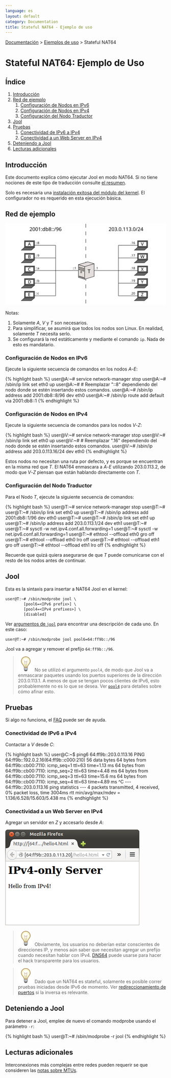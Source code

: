 ```yaml
---
language: es
layout: default
category: Documentation
title: Stateful NAT64 - Ejemplo de uso
---
```


[Documentación](documentation.html) > [Ejemplos de uso](documentation.html#ejemplos-de-uso) > Stateful NAT64

# Stateful NAT64: Ejemplo de Uso

## Índice

1. [Introducción](#introduccin)
2. [Red de ejemplo](#red-de-ejemplo)
	1. [Configuración de Nodos en IPv6](#configuracin-de-nodos-en-ipv6)
	2. [Configuración de Nodos en IPv4](#configuracin-de-nodos-en-ipv4)
	3. [Configuración del Nodo Traductor](#configuracin-del-nodo-traductor)
3. [Jool](#jool)
4. [Pruebas](#pruebas)
	1. [Conectividad de IPv6 a IPv4](#conectividad-de-ipv6-a-ipv4)<br />
	2. [Conectividad a un Web Server en IPv4](#conectividad-a-un-web-server-en-ipv4)
5. [Deteniendo a Jool](#deteniendo-a-jool)
6. [Lecturas adicionales](#lecturas-adicionales)


## Introducción

Este documento explica cómo ejecutar Jool en modo NAT64. Si no tiene nociones de este tipo de traducción consulte [el resumen](intro-nat64.html#stateful-nat64).

Solo es necesaria una [instalación exitosa del módulo del kernel](install-mod.html). El configurador no es requerido en esta ejecución básica.

## Red de ejemplo

![Figura 1 - Red de ejemplo](../images/network/stateful.svg)

Notas:

1. Solamente _A_, _V_ y _T_ son necesarios.
2. Para simplificar, se asumirá que todos los nodos son Linux. En realidad, solamente _T_ necesita serlo.
3. Se configurará la red estáticamente y mediante el comando `ip`. Nada de esto es mandatario.

### Configuración de Nodos en IPv6

Ejecute la siguiente secuencia de comandos en los nodos _A_-_E_:

{% highlight bash %}
user@A:~# service network-manager stop
user@A:~# /sbin/ip link set eth0 up
user@A:~# # Reemplazar "::8" dependiendo del nodo donde se estén insertando estos comandos.
user@A:~# /sbin/ip address add 2001:db8::8/96 dev eth0
user@A:~# /sbin/ip route add default via 2001:db8::1
{% endhighlight %}

### Configuración de Nodos en IPv4

Ejecute la siguiente secuencia de comandos para los nodos _V_-_Z_:

{% highlight bash %}
user@V:~# service network-manager stop
user@V:~# /sbin/ip link set eth0 up
user@V:~# # Reemplazar ".16" dependiendo del nodo donde se estén insertando estos comandos.
user@V:~# /sbin/ip address add 203.0.113.16/24 dev eth0
{% endhighlight %}

Estos nodos no necesitan una ruta por defecto, y es porque se encuentran en la misma red que _T_. El NAT64 enmascara a _A_-_E_ utilizando 203.0.113.2, de modo que _V_-_Z_ piensan que están hablando directamente con _T_.

### Configuración del Nodo Traductor

Para el Nodo _T_, ejecute la siguiente secuencia de comandos:

{% highlight bash %}
user@T:~# service network-manager stop
user@T:~# 
user@T:~# /sbin/ip link set eth0 up
user@T:~# /sbin/ip address add 2001:db8::1/96 dev eth0
user@T:~# 
user@T:~# /sbin/ip link set eth1 up
user@T:~# /sbin/ip address add 203.0.113.1/24 dev eth1
user@T:~# 
user@T:~# sysctl -w net.ipv4.conf.all.forwarding=1
user@T:~# sysctl -w net.ipv6.conf.all.forwarding=1
user@T:~# ethtool --offload eth0 gro off
user@T:~# ethtool --offload eth0 lro off
user@T:~# ethtool --offload eth1 gro off
user@T:~# ethtool --offload eth1 lro off
{% endhighlight %}

Recuerde que quizá quiera asegurarse de que _T_ puede comunicarse con el resto de los nodos antes de continuar.

## Jool

Esta es la sintaxis para insertar a NAT64 Jool en el kernel:

	user@T:~# /sbin/modprobe jool \
			[pool6=<IPv6 prefix>] \
			[pool4=<IPv4 prefixes>] \
			[disabled]

Ver [argumentos de `jool`](modprobe-nat64.html) para encontrar una descripción de cada uno. En este caso:

	user@T:~# /sbin/modprobe jool pool6=64:ff9b::/96

Jool va a agregar y remover el prefijo `64:ff9b::/96`.

> ![Nota](../images/bulb.svg) No se utilizó el argumento `pool4`, de modo que Jool va a enmascarar paquetes usando los puertos superiores de la dirección 203.0.113.1. A menos de que se tengan pocos clientes de IPv6, esto probablemente no es lo que se desea. Ver [`pool4`](pool4.html) para detalles sobre cómo afinar esto.

## Pruebas

Si algo no funciona, el [FAQ](faq.html) puede ser de ayuda.

### Conectividad de IPv6 a IPv4

Contactar a _V_ desde _C_:

{% highlight bash %}
user@C:~$ ping6 64:ff9b::203.0.113.16
PING 64:ff9b::192.0.2.16(64:ff9b::c000:210) 56 data bytes
64 bytes from 64:ff9b::cb00:7110: icmp_seq=1 ttl=63 time=1.13 ms
64 bytes from 64:ff9b::cb00:7110: icmp_seq=2 ttl=63 time=4.48 ms
64 bytes from 64:ff9b::cb00:7110: icmp_seq=3 ttl=63 time=15.6 ms
64 bytes from 64:ff9b::cb00:7110: icmp_seq=4 ttl=63 time=4.89 ms
^C
--- 64:ff9b::203.0.113.16 ping statistics ---
4 packets transmitted, 4 received, 0% packet loss, time 3004ms
rtt min/avg/max/mdev = 1.136/6.528/15.603/5.438 ms
{% endhighlight %}

### Conectividad a un Web Server en IPv4

Agregar un servidor en _Z_ y accesarlo desde _A_:

![Figura 1 - IPv4 TCP desde un nodo IPv6](../images/run-stateful-firefox-4to6.png)

> ![Nota](../images/bulb.svg) Obviamente, los usuarios no deberían estar conscientes de direcciones IP, y menos aún saber que necesitan agregar un prefijo cuando necesitan hablar con IPv4. [DNS64](dns64.html) puede usarse para hacer el hack transparente para los usuarios.

> ![Nota](../images/bulb.svg) Dado que un NAT64 es stateful, solamente es posible correr pruebas iniciadas desde IPv6 de momento. Ver [redireccionamiento de puertos](bib.html) si la inversa es relevante.

## Deteniendo a Jool

Para detener a Jool, emplee de nuevo el comando modprobe usando el parámetro `-r`:

{% highlight bash %}
user@T:~# /sbin/modprobe -r jool
{% endhighlight %}

## Lecturas adicionales

Interconexiones más complejas entre redes pueden requerir se que consideren las [notas sobre MTUs](mtu.html).

